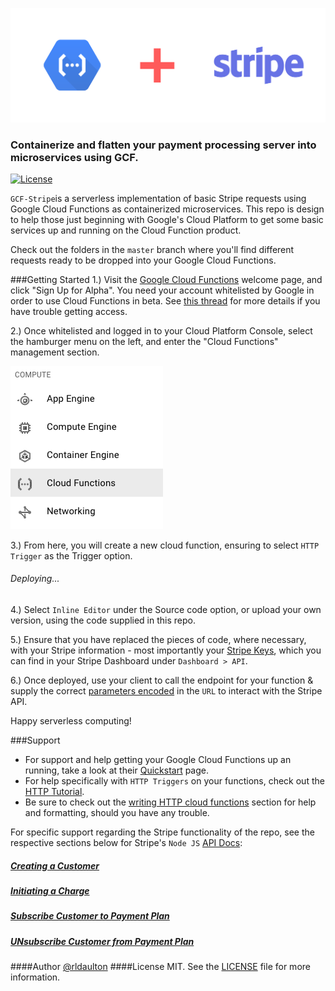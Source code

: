 ![logo](Screenshots/GCF-Stripe.png)

### Containerize and flatten your payment processing server into microservices using GCF.

[![License](https://img.shields.io/cocoapods/l/Neon.svg)](http://doge.mit-license.org)

`GCF-Stripe`is a serverless implementation of basic Stripe requests using Google Cloud Functions as containerized microservices. This repo is design to help those just beginning with Google's Cloud Platform to get some basic services up and running on the Cloud Function product.

Check out the folders in the `master` branch where you'll find different requests ready to be dropped into your Google Cloud Functions.

###Getting Started
1.) Visit the [Google Cloud Functions](https://cloud.google.com/functions/) welcome page, and click "Sign Up for Alpha". You need your account whitelisted by Google in order to use Cloud Functions in beta. See [this thread](https://github.com/apex/apex/issues/232) for more details if you have trouble getting access.

2.) Once whitelisted and logged in to your Cloud Platform Console, select the hamburger menu on the left, and enter the "Cloud Functions" management section. 

![gcf-menu](Screenshots/gcf-menu.png)

3.) From here, you will create a new cloud function, ensuring to select `HTTP Trigger` as the Trigger option. 

<h6>Deploying...</h6>

4.) Select `Inline Editor` under the Source code option, or upload your own version, using the code supplied in this repo. 

5.) Ensure that you have replaced the pieces of code, where necessary, with your Stripe information - most importantly your [Stripe Keys](https://github.com/rldaulton/GCF-Stripe/blob/36f0bef34cfd0d37676208cdec7119c3bdca244a/Charge%20Customer/index.js#L4), which you can find in your Stripe Dashboard under `Dashboard > API`.

6.) Once deployed, use your client to call the endpoint for your function & supply the correct [parameters encoded](https://github.com/rldaulton/GCF-Stripe/blob/96fc38fc0220aee9a0ecaee718a8b0edf1db18d8/Charge%20Customer/index.js#L12) in the `URL` to interact with the Stripe API. 

Happy serverless computing!


###Support
- For support and help getting your Google Cloud Functions up an running, take a look at their [Quickstart](https://cloud.google.com/functions/docs/quickstart) page.
- For help specifically with `HTTP Triggers` on your functions, check out the [HTTP Tutorial](https://cloud.google.com/functions/docs/tutorials/http).
- Be sure to check out the [writing HTTP cloud functions](https://cloud.google.com/functions/docs/writing/http) section for help and formatting, should you have any trouble.

For specific support regarding the Stripe functionality of the repo, see the respective sections below for Stripe's `Node JS` [API Docs](https://stripe.com/docs/api):

[<h5>Creating a Customer</h5>](https://stripe.com/docs/api/node#create_customer)

[<h5>Initiating a Charge</h5>](https://stripe.com/docs/api/node#create_charge)

[<h5>Subscribe Customer to Payment Plan</h5>](https://stripe.com/docs/api/node#create_subscription)

[<h5>UNsubscribe Customer from Payment Plan</h5>](https://stripe.com/docs/api/node#cancel_subscription)


####Author
[@rldaulton](https://ryandaulton.com)
####License
MIT. See the [LICENSE](https://github.com/rldaulton/GCF-Stripe/blob/master/LICENSE) file for more information.
